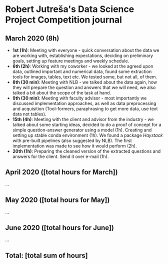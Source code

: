 # Robert Jutreša's Data Science Project Competition journal

## March 2020 (8h)

* **1st (1h)**: Meeting with everyone - quick conversation about the data we are working with, establishing expectations, deciding on preliminary goals, setting up feature meetings and weekly schedule.
* **6th (2h)**: Working with my coworker - we looked at the agreed upon data, outlined important and numerical data, found some extraction tools for images, tables, text etc. We tested some, but not all, of them.
* **8th (30 min)**: Meeting with NLB - we talked about the data again, how they will prepare the question and answers that we will need, we also talked a bit about the scope of the task at hand.
* **9th (30 min)**: Meeting with faculty advisor - most importantly we discussed implementation approaches, as well as data preprocessing and acquisition (Tool-formers, paraphrasing to get more data, use text data not tables).
* **15th (4h)**: Meeting with the client and advisor from the industry - we talked about some starting ideas, decided to do a proof of concept for a simple question-answer generator using a model (1h). Creating and setting up stable conda environment (1h). We found a package *Haystack* with pre-built pipelines (also suggested by NLB). The first implementation was made to see how it would perform (2h).
* **20th (1h)**: Preparing the cleaned version of the extracted questions and answers for the client. Send it over e-mail (1h).

## April 2020 ([total hours for March])

...

## May 2020 ([total hours for May])

...

## June 2020 ([total hours for June])

...

## Total: [total sum of hours]
